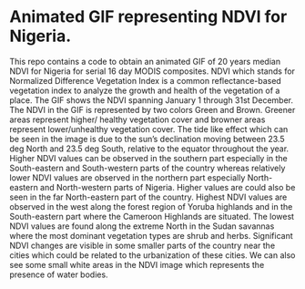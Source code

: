 # Animated GIF representing NDVI for Nigeria.

This repo contains a code to obtain an animated GIF of 20 years median NDVI for Nigeria for serial 16 day MODIS composites. NDVI which stands for Normalized Difference Vegetation Index is a common reflectance-based vegetation index to analyze the growth and health of the vegetation of a place. The GIF shows the NDVI spanning January 1 through 31st December. The NDVI in the GIF is represented by two colors Green and Brown. Greener areas represent higher/ healthy vegetation cover and browner areas represent lower/unhealthy vegetation cover. The tide like effect which can be seen in the image is due to the sun’s declination moving between 23.5 deg North and 23.5 deg South, relative to the equator throughout the year. 
Higher NDVI values can be observed in the southern part especially in the South-eastern and South-western parts of the country whereas relatively lower NDVI values are observed in the northern part especially North-eastern and North-western parts of Nigeria. Higher values are could also be seen in the far North-eastern part of the country. Highest NDVI values are observed in the west along the forest region of Yoruba highlands and in the South-eastern part where the Cameroon Highlands are situated. The lowest NDVI values are found along the extreme North in the Sudan savannas where the most dominant vegetation types are shrub and herbs. Significant NDVI changes are visible in some smaller parts of the country near the cities which could be related to the urbanization of these cities. We can also see some small white areas in the NDVI image which represents the presence of water bodies. 
